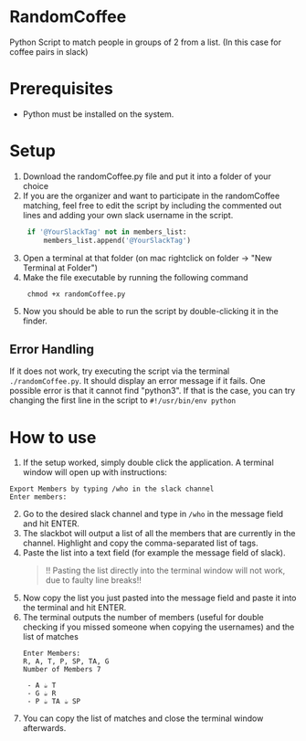 # RandomCoffee
Python Script to match people in groups of 2 from a list. (In this case for coffee pairs in slack)

# Prerequisites

- Python must be installed on the system.

# Setup

1. Download the randomCoffee.py file and put it into a folder of your choice
2. If you are the organizer and want to participate in the randomCoffee matching, feel free to edit the script by including the commented out lines and adding your own slack username in the script.
   ```python
    if '@YourSlackTag' not in members_list:
        members_list.append('@YourSlackTag')
    ```
3. Open a terminal at that folder (on mac rightclick on folder -> "New Terminal at Folder")
4. Make the file executable by running the following command
   ```shell
    chmod +x randomCoffee.py
    ```
5. Now you should be able to run the script by double-clicking it in the finder.

## Error Handling
If it does not work, try executing the script via the terminal `./randomCoffee.py`. It should display an error message if it fails. One possible error is that it cannot find "python3". If that is the case, you can try changing the first line in the script to `#!/usr/bin/env python`

# How to use
1. If the setup worked, simply double click the application. A terminal window will open up with instructions:
  ```
  Export Members by typing /who in the slack channel
  Enter members:
  ```
2. Go to the desired slack channel and type in `/who` in the message field and hit ENTER.
3. The slackbot will output a list of all the members that are currently in the channel. Highlight and copy the comma-separated list of tags.
4. Paste the list into a text field (for example the message field of slack).
   > !! Pasting the list directly into the terminal window will not work, due to faulty line breaks!!
5. Now copy the list you just pasted into the message field and paste it into the terminal and hit ENTER.
6. The terminal outputs the number of members (useful for double checking if you missed someone when copying the usernames) and the list of matches
   ```
   Enter Members:
   R, A, T, P, SP, TA, G
   Number of Members 7

    - A ☕️ T
    - G ☕️ R
    - P ☕️ TA ☕️ SP
   ```
7. You can copy the list of matches and close the terminal window afterwards.
